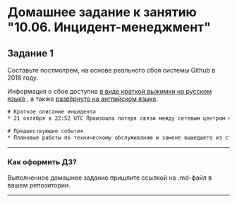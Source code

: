 # Домашнее задание к занятию "10.06. Инцидент-менеджмент"

## Задание 1

Составьте постмотрем, на основе реального сбоя системы Github в 2018 году.

Информация о сбое доступна [в виде краткой выжимки на русском языке](https://habr.com/ru/post/427301/) , а
также [развёрнуто на английском языке](https://github.blog/2018-10-30-oct21-post-incident-analysis/).


```      html
# Краткое описание инцидента
* 21 октября в 22:52 UTC Произошла потеря связи между сетевым центром на восточном побережье США и основным ЦОД на восточном побережье США. Связь между этими точками была восстановлена за 43 секунды, но этот кратковременный сбой вызвал цепочку событий, которые привели к ухудшению качества обслуживания на 24 часа 11 минут.

# Предшествующие события
* Плановые работы по техническому обслуживанию и замене вышедшего из строя оптического оборудования 100G

``` 
---

### Как оформить ДЗ?

Выполненное домашнее задание пришлите ссылкой на .md-файл в вашем репозитории.

---
